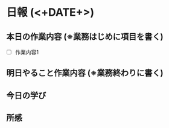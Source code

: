 

日報 (<+DATE+>) 
================================


本日の作業内容 (※業務はじめに項目を書く)
----------------------------------------
- [ ] 作業内容1


明日やること作業内容 (※業務終わりに書く)
----------------------------------------



今日の学び
----------------------------------------



所感
----------------------------------------


